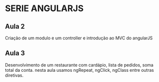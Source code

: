 # SERIE ANGULARJS

## Aula 2
Criação de um modulo e um controller e introdução ao MVC do angularJS

## Aula 3 
Desenvolvimento de um restaurante com cardápio, lista de pedidos, soma total da conta.
nesta aula usamos ngRepeat, ngClick, ngClass entre outras diretivas.
